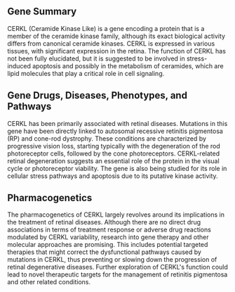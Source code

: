 ## Gene Summary
CERKL (Ceramide Kinase Like) is a gene encoding a protein that is a member of the ceramide kinase family, although its exact biological activity differs from canonical ceramide kinases. CERKL is expressed in various tissues, with significant expression in the retina. The function of CERKL has not been fully elucidated, but it is suggested to be involved in stress-induced apoptosis and possibly in the metabolism of ceramides, which are lipid molecules that play a critical role in cell signaling.

## Gene Drugs, Diseases, Phenotypes, and Pathways
CERKL has been primarily associated with retinal diseases. Mutations in this gene have been directly linked to autosomal recessive retinitis pigmentosa (RP) and cone-rod dystrophy. These conditions are characterized by progressive vision loss, starting typically with the degeneration of the rod photoreceptor cells, followed by the cone photoreceptors. CERKL-related retinal degeneration suggests an essential role of the protein in the visual cycle or photoreceptor viability. The gene is also being studied for its role in cellular stress pathways and apoptosis due to its putative kinase activity.

## Pharmacogenetics
The pharmacogenetics of CERKL largely revolves around its implications in the treatment of retinal diseases. Although there are no direct drug associations in terms of treatment response or adverse drug reactions modulated by CERKL variability, research into gene therapy and other molecular approaches are promising. This includes potential targeted therapies that might correct the dysfunctional pathways caused by mutations in CERKL, thus preventing or slowing down the progression of retinal degenerative diseases. Further exploration of CERKL's function could lead to novel therapeutic targets for the management of retinitis pigmentosa and other related conditions.